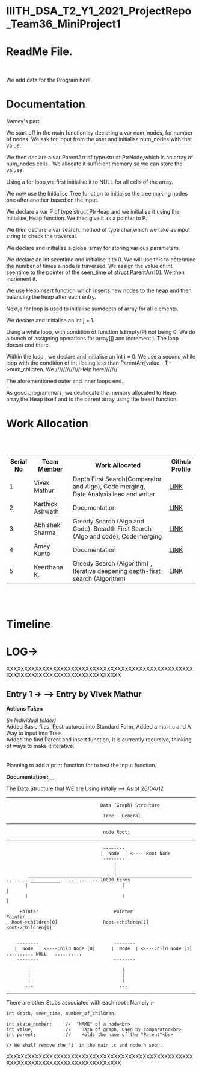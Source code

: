 # IIITH_DSA_T2_Y1_2021_ProjectRepo_Team36_MiniProject1


<h1><b>ReadMe File. </b></h1>


<br>

We add data for the Program here. <br>







<h1>Documentation</h1>

//amey's part

We start off in the main function by declaring a var num_nodes, for number of nodes. We ask for input from the user and initialise num_nodes with that value.

We then declare a var ParentArr of type struct PtrNode,which is an array of num_nodes cells . We allocate it sufficient memory so we can store the values.

Using a for loop,we first initialise it to NULL for all cells of the array.

We now use the Initialise_Tree function to initialise the tree,making nodes one after another based on the input.

We declare a var P of type struct PtrHeap and we initialise it using the Initialise_Heap function. We then give it as a pointer to P.

We then declare a var search_method of type char,which we take as input string to check the traversal.

We declare and initialise a global array for storing various parameters.

We declare an int seentime and initialise it to 0. We will use this to determine the number of times a node is traversed. We assign the value of int seentime to the pointer of the seen_time of struct ParentArr[0]. We then increment it.

We use HeapInsert function which inserts new nodes to the heap and then balancing the heap after each entry. 

Next,a for loop is used to initialise sumdepth of array for all elements.

We declare and initialise an int j = 1.

Using a while loop, with condition of function IsEmpty(P) not being 0. We do a bunch of assigning operations for array[j] and increment j.
The loop doesnt end there.

Within the loop , we declare and initialise an int i = 0.
We use a second while loop with the condition of int i being less than ParentArr[value - 1]->num_children. We /////////////Help here///////

The aforementioned outer and inner loops end.

As good programmers, we deallocate the memory allocated to Heap array,the Heap itself and to the parent array using the free() function.













<h1>Work Allocation</h1>
<br><br>
<table>
  <tr>
    <th>Serial No</th>
    <th>Team Member</th>
    <th>Work Allocated</th>  
    <th>Github Profile</th>
  </tr>
  <tr>
    <td>1</td>
    <td>Vivek Mathur</td>
    <td>Depth First Search(Comparator and Algo), Code merging, <br> Data Analysis lead and writer</td>
    <td> <a href="https://github.com/Grimoors">LINK</a></td>
  </tr>
  <tr>
    <td>2</td>
    <td>Karthick Ashwath</td>
    <td>Documentation</td>
    <td> <a href="https://github.com/KarthickAshwath">LINK</a></td>
  </tr>
  <tr>
    <td>3</td>
    <td>Abhishek Sharma</td>
    <td>Greedy Search (Algo and Code), Breadth First Search (Algo and code), Code merging</td>
    <td> <a href="https://github.com/Abhi7410">LINK</a></td>
  </tr>
  <tr>
    <td>4</td>
    <td>Amey Kunte</td>
    <td>Documentation</td>
    <td> <a href="https://github.com/ameykun">LINK</a></td>
    
  </tr>
  <tr>
    <td>5</td>
    <td>Keerthana K.</td>
    <td>Greedy Search (Algorithm) , Iterative deepening depth-first search (Algorithm) </td>
    <td> <a href="https://github.com/keerthana747">LINK</a></td>
  </tr>

</table>
<br><br>

<h1>Timeline</h1>




<h1>LOG-></h1>

XXXXXXXXXXXXXXXXXXXXXXXXXXXXXXXXXXXXXXXXXXXXXXXXXXXXXXXXXXXXXXXXXXXXXXXXXXXXXXXXXXXX

<h2>Entry 1 ->   --> Entry by Vivek Mathur</h2>

<b>Actions Taken</b>

<i>(in Individual folder)</i><br>
Added Basic files, Restructured into Standard Form, Added a main.c and A Way to input into Tree.<br>
Added the find Parent and insert function, It is currently recursive, thinking of ways to make it iterative.<br>
<br>
<br>
Planning to add a print function for to test the Input function.

<b>Documentation :__</b>


The Data Structure that WE are Using initally --> As of 26/04/12<br>
______________________________________________________________________________________________________________________________________

                                       Data (Graph) Strcuture
                                        
                                        Tree - General, 
                                        
______________________________________________________________________________________________________________________________________

                                        node Root;
______________________________________________________________________________________________________________________________________                                        
                                        
                                        
                                        --------
                                       |  Node  | <---- Root Node
                                        --------
                                            |
                                            |
            ________________________________|____________________________    .........___________.............. 10000 terms
           |                                   |                                          |
           |                                   |                                          |
         
         Pointer                            Pointer                                     Pointer
      Root->children[0]                 Root->children[1]                           Root->children[i]
           
           
        --------                            --------  
       |  Node  | <----Child Node [0]      |  Node  | <----Child Node [1]     .......... NULL   .......... 
        --------                            --------
        
            |                                  |
            |                                  |
            |                                  |
           ...                                ...
           
           
______________________________________________________________________________________________________________________________________           
        
   
   There are other Stubs associated with each root : Namely :-<br>

    
    
    int depth, seen_time, number_of_children;
    
    int state_number;     //  "NAME" of a node<br>
    int value;            //    Data of graph, Used by comparator<br>
    int parent;           //    Holds the name of the "Parent"<br>
    
    // We shall remove the 'i' in the main .c and node.h soon.
    
XXXXXXXXXXXXXXXXXXXXXXXXXXXXXXXXXXXXXXXXXXXXXXXXXXXXXXXXXXXXXXXXXXXXXXXXXXXXXXXXXXXX 
        
        
